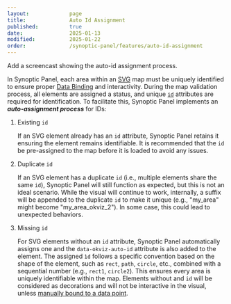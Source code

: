 ```yaml
---
layout:             page
title:              Auto Id Assignment
published:          true
date:               2025-01-13
modified:           2025-01-22
order:              /synoptic-panel/features/auto-id-assignment
---
```


<todo> Add a screencast showing the auto-id assignment process. </todo>

In Synoptic Panel, each area within an [SVG](./../concepts/maps/svg-format.md) map must be uniquely identified to ensure proper [Data Binding](./../concepts/data-binding.md) and interactivity. During the map validation process, all elements are assigned a status, and unique [`id`](./../concepts/maps/svg-format.md#id-attribute) attributes are required for identification. To facilitate this, Synoptic Panel implements an ***auto-assignment process*** for IDs:

1. Existing `id`

    If an SVG element already has an `id` attribute, Synoptic Panel retains it ensuring the element remains identifiable. It is recommended that the `id` be pre-assigned to the map before it is loaded to avoid any issues.

2. Duplicate `id`

    If an SVG element has a duplicate `id` (i.e., multiple elements share the same `id`), Synoptic Panel will still function as expected, but this is not an ideal scenario. While the visual will continue to work, internally, a suffix will be appended to the duplicate `id` to make it unique (e.g., "my_area" might become "my_area_okviz_2"). In some case, this could lead to unexpected behaviors.

2.	Missing `id`

    For SVG elements without an `id` attribute, Synoptic Panel automatically assigns one and the `data-okviz-auto-id` attribute is also added to the element. The assigned `ìd` follows a specific convention based on the shape of the element, such as `rect`, `path`, `circle`, etc., combined with a sequential number (e.g., `rect1`, `circle2`). This ensures every area is uniquely identifiable within the map. Elements without and `id` will be considered as decorations and will not be interactive in the visual, unless [manually bound to a data point](./../concepts/data-binding.md#manual-binding).